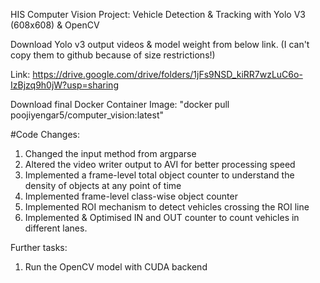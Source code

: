 HIS Computer Vision Project: Vehicle Detection & Tracking with Yolo V3 (608x608) & OpenCV

Download Yolo v3 output videos & model weight from below link. (I can't copy them to github because of size restrictions!)

Link: https://drive.google.com/drive/folders/1jFs9NSD_kiRR7wzLuC6o-IzBjzq9h0jW?usp=sharing


Download final Docker Container Image: "docker pull poojiyengar5/computer_vision:latest"

#Code Changes:
1. Changed the input method from argparse
2. Altered the video writer output to AVI for better processing speed
3. Implemented a frame-level total object counter to understand the density of objects at any point of time
4. Implemented frame-level class-wise object counter
5. Implemented ROI mechanism to detect vehicles crossing the ROI line
6. Implemented & Optimised IN and OUT counter to count vehicles in different lanes.


Further tasks:
1. Run the OpenCV model with CUDA backend
